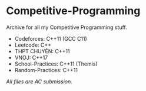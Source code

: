 # Competitive-Programming
Archive for all my Competitive Programming stuff.
- Codeforces: C++11 (GCC C11)
- Leetcode: C++
- THPT CHUYÊN: C++11
- VNOJ: C++17
- School-Practices: C++11 (Themis)
- Random-Practices: C++11

*All files are AC submission.*
